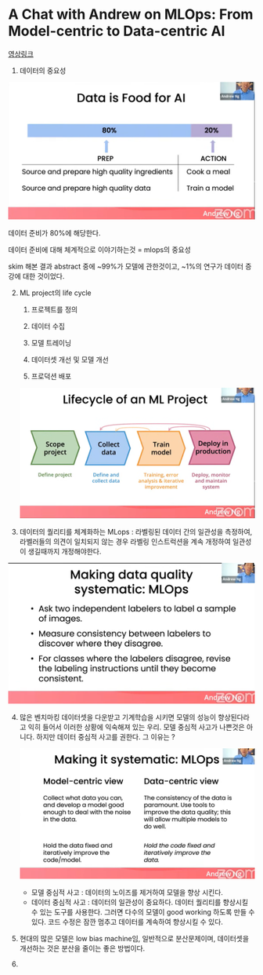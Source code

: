 
# A Chat with Andrew on MLOps: From Model-centric to Data-centric AI



[영상링크](https://www.youtube.com/watch?v=06-AZXmwHjo)

1. 데이터의 중요성

![캡처](.\acwa\캡처.PNG)

데이터 준비가 80%에 해당한다.

데이터 준비에 대해 체계적으로 이야기하는것 = mlops의 중요성

skim 해본 결과 abstract 중에 ~99%가 모델에 관한것이고, ~1%의 연구가 데이터 증강에 대한 것이었다.



2. ML project의 life cycle

   1) 프로젝트를 정의

   2) 데이터 수집

   3) 모델 트레이닝

   4) 데이터셋 개선 및 모델 개선

   5) 프로덕션 배포

   ![캡처2](.\acwa\캡처2.PNG)

3. 데이터의 퀄리티를 체계화하는 MLops : 라벨링된 데이터 간의 일관성을 측정하여, 라벨러들의 의견이 일치되지 않는 경우 라벨링 인스트럭션을 계속 개정하여 일관성이 생길때까지 개정해야한다.

![캡처3](.\acwa\캡처3.PNG)

4. 많은 벤치마킹 데이터셋을 다운받고 기계학습을 시키면 모델의 성능이 향상된다라고 익히 들어서 이러한 상황에 익숙해져 있는 우리. 모델 중심적 사고가 나쁜것은 아니다. 하지만 데이터 중심적 사고를 권한다. 그 이유는 ?

   ![캡처4](.\acwa\캡처4.PNG)

   - 모델 중심적 사고 : 데이터의 노이즈를 제거하여 모델을 향상 시킨다.
   - 데이터 중심적 사고 : 데이터의 일관성이 중요하다. 데이터 퀄리티를 향상시킬 수 있는 도구를 사용한다. 그러면 다수의 모델이 good working 하도록 만들 수 있다. 코드 수정은 잠깐 멈추고 데이터를 계속하여 향상시킬 수 있다.

5. 현대의 많은 모델은 low bias machine임, 일반적으로 분산문제이며, 데이터셋을 개선하는 것은 분산을 줄이는 좋은 방법이다.

6. 